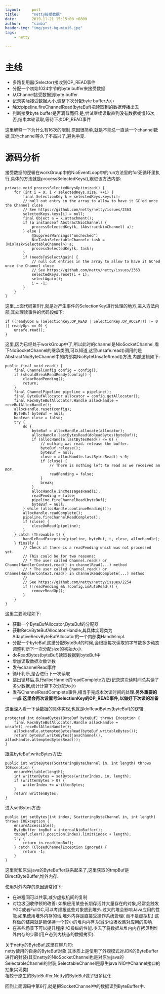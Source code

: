```yaml
---
layout:     post
title:      "netty接受数据"
date:       2019-11-21 15:15:00 +0800
author:     "simba"
header-img: "img/post-bg-miui6.jpg"
tags:
    - netty

---
```



#	主线

*	多路复用器(Selector)接收到OP_READ事件
*	分配一个初始1024字节的byte buffer来接受数据
*	从Channel接受数据到byte buffer
*	记录实际接受数据大小,调整下次分配byte buffer大小
*	触发pipeline.fireChannelRead(byteBuf)把读取到的数据传播出去
*	判断接受byte buffer是否满载而归:是,尝试继续读取直到没有数据或慢16次;否,结束本轮读取,等待下次OP_READ事件

这里解释一下为什么有16次的限制.原因很简单,就是不能总一直读一个channel数据,其他channel等久了不高兴了,避免争宠.



#	源码分析

接受数据的逻辑在workGroup中的NioEventLoop中的run方法里的for死循环里执行,具体的方法就是processSelectedKeys(),跟进该方法内部:

```
private void processSelectedKeysOptimized() {
    for (int i = 0; i < selectedKeys.size; ++i) {
        final SelectionKey k = selectedKeys.keys[i];
        // null out entry in the array to allow to have it GC'ed once the Channel close
        // See https://github.com/netty/netty/issues/2363
        selectedKeys.keys[i] = null;
        final Object a = k.attachment();
        if (a instanceof AbstractNioChannel) {
            processSelectedKey(k, (AbstractNioChannel) a);
        } else {
            @SuppressWarnings("unchecked")
            NioTask<SelectableChannel> task = (NioTask<SelectableChannel>) a;
            processSelectedKey(k, task);
        }
        if (needsToSelectAgain) {
            // null out entries in the array to allow to have it GC'ed once the Channel close
            // See https://github.com/netty/netty/issues/2363
            selectedKeys.reset(i + 1);
            selectAgain();
            i = -1;
        }
    }
}
```

这里,上面代码第9行,就是对产生事件的SelectionKey进行处理的地方,进入方法内部,其处理读事件的代码段如下:

```
if ((readyOps & (SelectionKey.OP_READ | SelectionKey.OP_ACCEPT)) != 0 || readyOps == 0) {
    unsafe.read();
}
```

这里,因为已经处于workGroup中了,所以此时的channel是NioSocketChannel,看下NioSocketChannel的继承类图,可以知道,这里unsafe.read()调用的是AbstractNioByteChannel中的内部类NioByteUnsafe#read()方法,内部逻辑如下:

```
public final void read() {
    final ChannelConfig config = config();
    if (shouldBreakReadReady(config)) {
        clearReadPending();
        return;
    }
    final ChannelPipeline pipeline = pipeline();
    final ByteBufAllocator allocator = config.getAllocator();
    final RecvByteBufAllocator.Handle allocHandle = recvBufAllocHandle();
    allocHandle.reset(config);
    ByteBuf byteBuf = null;
    boolean close = false;
    try {
        do {
            byteBuf = allocHandle.allocate(allocator);
            allocHandle.lastBytesRead(doReadBytes(byteBuf));
            if (allocHandle.lastBytesRead() <= 0) {
                // nothing was read. release the buffer.
                byteBuf.release();
                byteBuf = null;
                close = allocHandle.lastBytesRead() < 0;
                if (close) {
                    // There is nothing left to read as we received an EOF.
                    readPending = false;
                }
                break;
            }
            allocHandle.incMessagesRead(1);
            readPending = false;
            pipeline.fireChannelRead(byteBuf);
            byteBuf = null;
        } while (allocHandle.continueReading());
        allocHandle.readComplete();
        pipeline.fireChannelReadComplete();
        if (close) {
            closeOnRead(pipeline);
        }
    } catch (Throwable t) {
        handleReadException(pipeline, byteBuf, t, close, allocHandle);
    } finally {
        // Check if there is a readPending which was not processed yet.
        // This could be for two reasons:
        // * The user called Channel.read() or ChannelHandlerContext.read() in channelRead(...) method
        // * The user called Channel.read() or ChannelHandlerContext.read() in channelReadComplete(...) method
        //
        // See https://github.com/netty/netty/issues/2254
        if (!readPending && !config.isAutoRead()) {
            removeReadOp();
        }
    }
}
```

这里主要流程如下:
*   获取一个ByteBufAllocator,ByteBuf的分配器
*   获取RecvByteBufAllocator.Handle,其具体实现类为AdaptiveRecvByteBufAllocator的一个内部类HandleImpl.
*   分配一个byteBuf,这里分配ByteBuf的时候,会根据每次读取的字节数多少动态调整判断下一次分配size的初始大小.
*   doReadBytes(byteBuf)读取数据到byteBuf中
*   增加读取数据次数计数
*   发布channelRead事件
*   循环判断,是否进行下一次读取
*   跳出循环后,执行allocHandle的readComplete方法(记录这次读时间总共读了多少数据,统计计算下次分配大小)
*   发布ChannelReadComplete事件,相当于完成本次读时间的处理.**另外重要的一点:这里会再次设置号SelectionKey的OP_READ事件,以做好下次读的准备**


这里深入看一下读数据的具体实现,也就是doReadBytes(byteBuf)的逻辑:

```
protected int doReadBytes(ByteBuf byteBuf) throws Exception {
    final RecvByteBufAllocator.Handle allocHandle = unsafe().recvBufAllocHandle();
    allocHandle.attemptedBytesRead(byteBuf.writableBytes());
    return byteBuf.writeBytes(javaChannel(), allocHandle.attemptedBytesRead());
}
```

跟进byteBuf.writeBytes方法:

```
public int writeBytes(ScatteringByteChannel in, int length) throws IOException {
    ensureWritable(length);
    int writtenBytes = setBytes(writerIndex, in, length);
    if (writtenBytes > 0) {
        writerIndex += writtenBytes;
    }
    return writtenBytes;
}
```

进入setBytes方法:

```
public int setBytes(int index, ScatteringByteChannel in, int length) throws IOException {
    ensureAccessible();
    ByteBuffer tmpBuf = internalNioBuffer();
    tmpBuf.clear().position(index).limit(index + length);
    try {
        return in.read(tmpBuf);
    } catch (ClosedChannelException ignored) {
        return -1;
    }
}
```

这里就和原生java的ByteBuffer联系起来了,这里获取的tmpBuf是DirectByteBuffer,堆外内存.

使用对外内存的原因通常如下:
*   在进程间可以共享,减少虚拟机间的复制
*   对垃圾回收停顿的改善: 如果应用某些长期存活并大量存在的对象,经常会触发YGC或者FullGC,可以考虑报这些对象放到堆外.过大的堆会影响Java应用的性能.如果使用堆外内存的话,堆外内存是直接受操作系统管理( 而不是虚拟机).这样做的结果就是能保持一个较小的堆内内存,以减少垃圾收集对应用的影响.
*   在某些场景下可以提升程序I/O操纵的性能.少去了将数据从堆内内存拷贝到堆外内存的步骤(用户态到内核态的数据拷贝).


关于netty的ByteBuf,这里在聊几句:<br>
netty使用的自身的ByteBuf对象,其本质上是使用了外观模式对JDK的ByteBuffer进行的封装(其实netty的NioSocketChannel也是对原生java的SelectableChannel的封装,SelectableChannel是原生java NIO中Channel接口的抽象实现类)<br>
相较于原生的ByteBuffer,Netty的ByteBuf做了很多优化.


回到上面源码中第6行,就是把SocketChannel中的数据读到ByteBuffer中.
